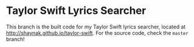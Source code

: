 # Taylor Swift Lyrics Searcher

This branch is the built code for my Taylor Swift lyrics searcher, located at http://shaynak.github.io/taylor-swift. For the source code, check the `master` branch!
